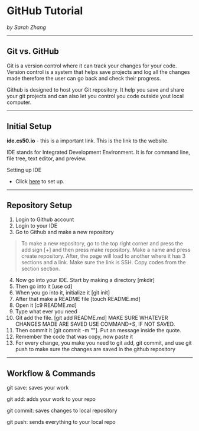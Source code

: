 # GitHub Tutorial

_by Sarah Zhang_

---
## Git vs. GitHub

Git is a version control where it can track your changes for your code. Version control is a system that helps save projects and log all the changes made therefore the user can go back and check their progress.

Github is designed to host your Git repository. It help you save and share your git projects and can also let you control you code outside yout local computer.

---
## Initial Setup

**ide.cs50.io** - this is a important link. This is the link to the website.

IDE stands for Integrated Development Environment. It is for command line, file tree, text editor, and preview.

Setting up IDE
* Click [here](github.com/hstatsep/ide50) to set up.

---
## Repository Setup
1. Login to Github account
2. Login to your IDE
3. Go to Github and make a new repository
> To make a new repository, go to the top right corner and press the add sign [+] and then press make repository. Make a name and press create repository. After, the page will load to another where it has 3 sections and a link. Make sure the link is SSH. Copy codes from the section section.
4. Now go into your IDE. Start by making a directory [mkdir]
5. Then go into it [use cd]
6. When you go into it, initialize it [git init]
7. After that make a README file [touch README.md]
8. Open it [c9 README.md]
9. Type what ever you need
10. Git add the file. [git add README.md] MAKE SURE WHATEVER CHANGES MADE ARE SAVED USE COMMAND+S, IF NOT SAVED.
11. Then commit it [git commit -m ""]. Put an message inside the quote.
12. Remember the code that was copy, now paste it
13. For every change, you make you need to git add, git commit, and use git push to make sure the changes are saved in the github repository

---
## Workflow & Commands

git save: saves your work

git add: adds your work to your repo

git commit: saves changes to local repository

git push: sends everything to your local repo